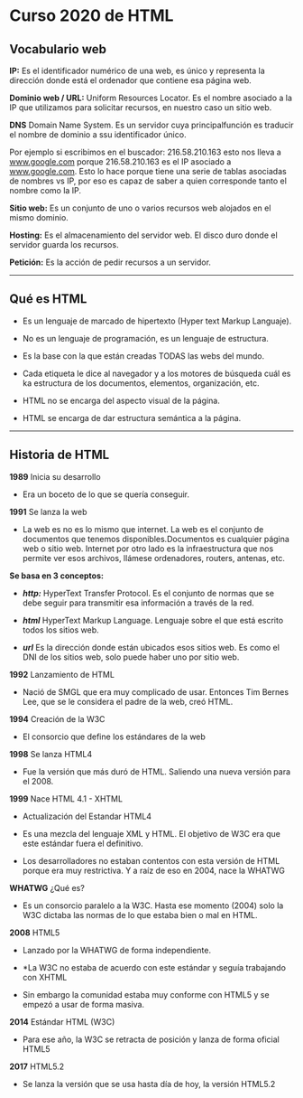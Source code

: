 # Curso 2020 de HTML

## Vocabulario web

**IP:** Es el identificador numérico de una web, es único y representa la dirección donde está el ordenador que contiene esa página web.

**Dominio web / URL:** Uniform Resources Locator. Es el nombre asociado a la IP que utilizamos para solicitar recursos, en nuestro caso un sitio web.

**DNS** Domain Name System. Es un servidor cuya principalfunción es traducir el nombre de dominio a ssu identificador único.

Por ejemplo si escribimos en el buscador: 216.58.210.163 esto nos lleva a www.google.com porque 216.58.210.163 es el IP asociado a www.google.com. Esto lo hace porque tiene una serie de tablas asociadas de nombres vs IP, por eso es capaz de saber a quien corresponde tanto el nombre como la IP.

**Sitio web:** Es un conjunto de uno o varios recursos web alojados en el mismo dominio.

**Hosting:** Es el almacenamiento del servidor web. El disco duro donde el servidor guarda los recursos.

**Petición:** Es la acción de pedir recursos a un servidor.

---

## Qué es HTML

* Es un lenguaje de marcado de hipertexto (Hyper text Markup Languaje).

* No es un lenguaje de programación, es un lenguaje de estructura.

* Es la base con la que están creadas TODAS las webs del mundo.

* Cada etiqueta le dice al navegador y a los motores de búsqueda cuál es ka estructura de los documentos, elementos, organización, etc.

* HTML no se encarga del aspecto visual de la página.

* HTML se encarga de dar estructura semántica a la página.

---

## Historia de HTML

**1989** Inicia su desarrollo

* Era un boceto de lo que se quería conseguir.

**1991** Se lanza la web

* La web es no es lo mismo que internet. La web es el conjunto de documentos que tenemos disponibles.Documentos es cualquier página web o sitio web. Internet por otro lado es la infraestructura que nos permite ver esos archivos, llámese ordenadores, routers, antenas, etc.

**Se basa en 3 conceptos:**

* ***http:***
  HyperText Transfer Protocol. Es el conjunto de normas que se debe seguir para transmitir esa información a través de la red.

* ***html***
    HyperText Markup Language. Lenguaje sobre el que está escrito todos los sitios web.

* ***url***
    Es la dirección donde están ubicados esos sitios web. Es como el DNI de los sitios web, solo puede haber uno por sitio web.

**1992** Lanzamiento de HTML

* Nació de SMGL que era muy complicado de usar. Entonces Tim Bernes Lee, que se le considera el padre de la web, creó HTML.

**1994** Creación de la W3C

* El consorcio que define los estándares de la web

**1998** Se lanza HTML4

* Fue la versión que más duró de HTML. Saliendo una nueva versión para el 2008.

**1999** Nace HTML 4.1 - XHTML

* Actualización del Estandar HTML4

* Es una mezcla del lenguaje XML y HTML. El objetivo de W3C era que este estándar fuera el definitivo.

* Los desarrolladores no estaban contentos con esta versión de HTML porque era muy restrictiva. Y a raíz de eso en 2004, nace la WHATWG

**WHATWG** ¿Qué es?

* Es un consorcio paralelo a la W3C. Hasta ese momento (2004) solo la W3C dictaba las normas de lo que estaba bien o mal en HTML.

**2008** HTML5

* Lanzado por la WHATWG de forma independiente.

* *La W3C no estaba de acuerdo con este estándar y seguía trabajando con XHTML

* Sin embargo la comunidad estaba muy conforme con HTML5 y se empezó a usar de forma masiva.

**2014** Estándar HTML (W3C)

* Para ese año, la W3C se retracta de posición y lanza de forma oficial HTML5

**2017** HTML5.2

* Se lanza la versión que se usa hasta día de hoy, la versión HTML5.2
